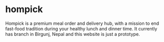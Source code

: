# hompick
Hompick is a premium meal order and delivery hub, with a mission to end fast-food tradition during your healthy lunch and dinner time. It currently has branch in Birgunj, Nepal and this website is just a prototype.
